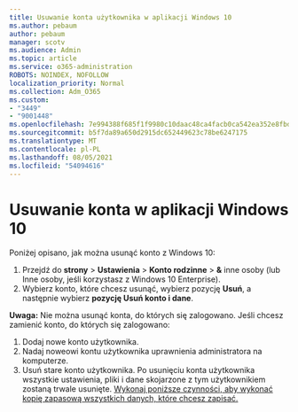```yaml
---
title: Usuwanie konta użytkownika w aplikacji Windows 10
ms.author: pebaum
author: pebaum
manager: scotv
ms.audience: Admin
ms.topic: article
ms.service: o365-administration
ROBOTS: NOINDEX, NOFOLLOW
localization_priority: Normal
ms.collection: Adm_O365
ms.custom:
- "3449"
- "9001448"
ms.openlocfilehash: 7e994388f685f1f9980c10daac48ca4facb0ca542ea352e8fbd31bf451cff305
ms.sourcegitcommit: b5f7da89a650d2915dc652449623c78be6247175
ms.translationtype: MT
ms.contentlocale: pl-PL
ms.lasthandoff: 08/05/2021
ms.locfileid: "54094616"
---
```

# <a name="remove-an-account-in-windows-10"></a>Usuwanie konta w aplikacji Windows 10

Poniżej opisano, jak można usunąć konto z Windows 10:

1. Przejdź do **strony**  >  **Ustawienia**  >  **Konto rodzinne**  >  **&** inne osoby (lub Inne osoby, jeśli korzystasz z Windows 10 Enterprise).
2. Wybierz konto, które chcesz usunąć, wybierz pozycję **Usuń**, a następnie wybierz **pozycję Usuń konto i dane**.
 
**Uwaga:** Nie można usunąć konta, do których się zalogowano.  Jeśli chcesz zamienić konto, do których się zalogowano:

1. Dodaj nowe konto użytkownika.
2. Nadaj noweowi kontu użytkownika uprawnienia administratora na komputerze.
3. Usuń stare konto użytkownika. Po usunięciu konta użytkownika wszystkie ustawienia, pliki i dane skojarzone z tym użytkownikiem zostaną trwale usunięte. [Wykonaj poniższe czynności, aby wykonać kopię zapasową wszystkich danych, które chcesz zapisać.](https://support.microsoft.com/help/4027408/windows-10-backup-and-restore)